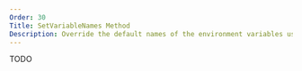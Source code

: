 ```yaml
---
Order: 30
Title: SetVariableNames Method
Description: Override the default names of the environment variables used by Cake.Recipe
---
```


TODO